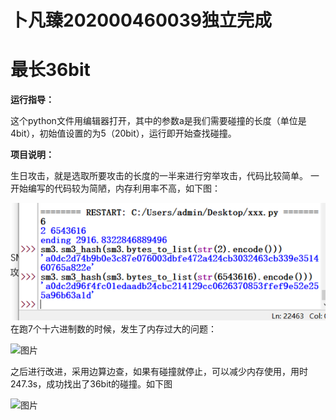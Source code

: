 # **卜凡臻202000460039独立完成**

# 最长36bit

**运行指导：**

这个python文件用编辑器打开，其中的参数a是我们需要碰撞的长度（单位是4bit），初始值设置的为5（20bit），运行即开始查找碰撞。

**项目说明：**

生日攻击，就是选取所要攻击的长度的一半来进行穷举攻击，代码比较简单。
一开始编写的代码较为简陋，内存利用率不高，如下图：

![This is an image](https://github.com/Bufanzhen/chuangxin_project/blob/main/SM3/the%20na%C3%AFve%20birthday%20attack%20with%20python/%E5%9B%BE%E7%89%87.png)
在跑7个十六进制数的时候，发生了内存过大的问题：

![图片](https://user-images.githubusercontent.com/71548447/181870162-9b4c5216-2787-4922-bd54-adcc5fa51691.png)

之后进行改进，采用边算边查，如果有碰撞就停止，可以减少内存使用，用时247.3s，成功找出了36bit的碰撞。如下图

![图片](https://user-images.githubusercontent.com/71548447/181870497-5d451dbf-cb56-421f-9eae-6cc335eaeee9.png)

